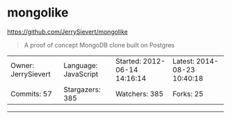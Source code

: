 # mongolike

https://github.com/JerrySievert/mongolike
<blockquote>
A proof of concept MongoDB clone built on Postgres
</blockquote>

<table>
<tr><td>Owner: JerrySievert</td>
    <td>Language: JavaScript</td>
    <td>Started: 2012-06-14 14:16:14</td>
    <td>Latest: 2014-08-23 10:40:18</td></tr>
<tr><td>Commits: 57</td>
    <td>Stargazers: 385</td>
    <td>Watchers: 385</td>
    <td>Forks: 25</td></tr>
</table>

---

